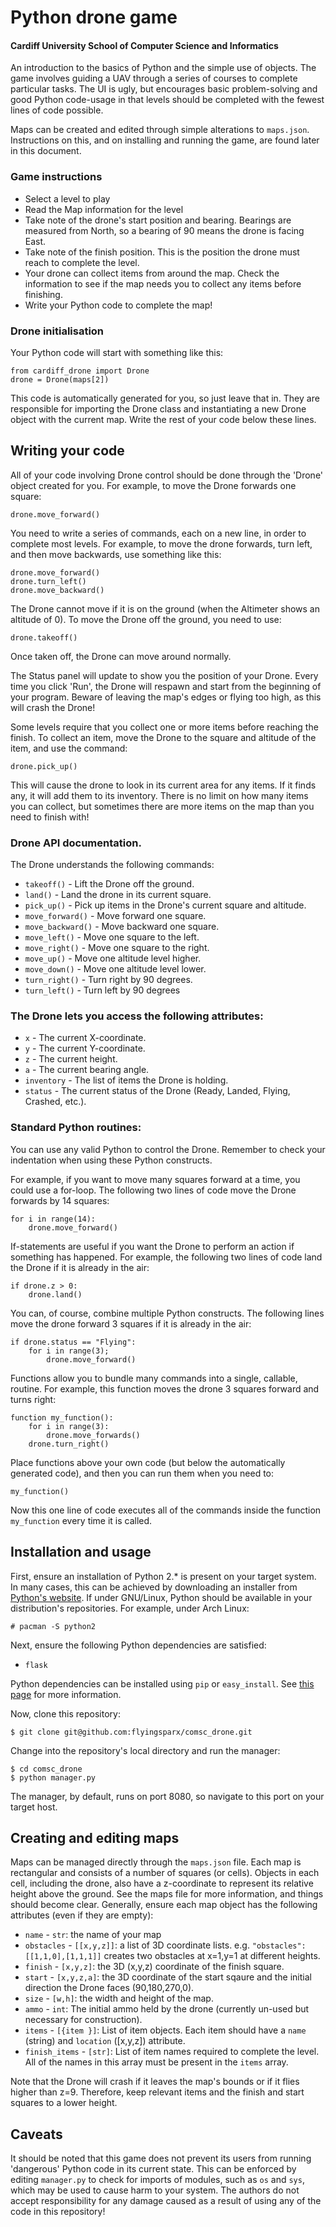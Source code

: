 # Python drone game
#### Cardiff University School of Computer Science and Informatics

An introduction to the basics of Python and the simple use of objects. The game involves guiding a UAV through a series of courses to complete particular tasks. The UI is ugly, but encourages basic problem-solving and good Python code-usage in that levels should be completed with the fewest lines of code possible.

Maps can be created and edited through simple alterations to `maps.json`. Instructions on this, and on installing and running the game, are found later in this document.

### Game instructions
- Select a level to play
- Read the Map information for the level
- Take note of the drone's start position and bearing. Bearings are measured from North, so a bearing of 90 means the drone is facing East.
- Take note of the finish position. This is the position the drone must reach to complete the level.
- Your drone can collect items from around the map. Check the information to see if the map needs you to collect any items before finishing.
- Write your Python code to complete the map!

### Drone initialisation 
Your Python code will start with something like this:

```
from cardiff_drone import Drone
drone = Drone(maps[2])
```
This code is automatically generated for you, so just leave that in. They are responsible for importing the Drone class and instantiating a new Drone object with the current map. Write the rest of your code below these lines.

## Writing your code
All of your code involving Drone control should be done through the 'Drone' object created for you. For example, to move the Drone forwards one square:

```
drone.move_forward()
```

You need to write a series of commands, each on a new line, in order to complete most levels. For example, to move the drone forwards, turn left, and then move backwards, use something like this:

```
drone.move_forward()
drone.turn_left()
drone.move_backward()
```
The Drone cannot move if it is on the ground (when the Altimeter shows an altitude of 0). To move the Drone off the ground, you need to use:

```
drone.takeoff()
```
Once taken off, the Drone can move around normally.

The Status panel will update to show you the position of your Drone. Every time you click 'Run', the Drone will respawn and start from the beginning of your program. Beware of leaving the map's edges or flying too high, as this will crash the Drone!

Some levels require that you collect one or more items before reaching the finish. To collect an item, move the Drone to the square and altitude of the item, and use the command:

```
drone.pick_up()
```
This will cause the drone to look in its current area for any items. If it finds any, it will add them to its inventory. There is no limit on how many items you can collect, but sometimes there are more items on the map than you need to finish with!

### Drone API documentation. 
The Drone understands the following commands:
- `takeoff()` - Lift the Drone off the ground.
- `land()` - Land the drone in its current square.
- `pick_up()` - Pick up items in the Drone's current square and altitude.
- `move_forward()` - Move forward one square.
- `move_backward()` - Move backward one square.
- `move_left()` - Move one square to the left.
- `move_right()` - Move one square to the right.
- `move_up()` - Move one altitude level higher.
- `move_down()` - Move one altitude level lower.
- `turn_right()` - Turn right by 90 degrees.
- `turn_left()` - Turn left by 90 degrees

### The Drone lets you access the following attributes:
- `x` - The current X-coordinate.
- `y` - The current Y-coordinate.
- `z` - The current height.
- `a` - The current bearing angle.
- `inventory` - The list of items the Drone is holding.
- `status` - The current status of the Drone (Ready, Landed, Flying, Crashed, etc.).


### Standard Python routines: 
You can use any valid Python to control the Drone. Remember to check your indentation when using these Python constructs.

For example, if you want to move many squares forward at a time, you could use a for-loop. The following two lines of code move the Drone forwards by 14 squares:

```
for i in range(14):
    drone.move_forward()
```

If-statements are useful if you want the Drone to perform an action if something has happened. For example, the following two lines of code land the Drone if it is already in the air:

```
if drone.z > 0:
    drone.land()
```

You can, of course, combine multiple Python constructs. The following lines move the drone forward 3 squares if it is already in the air:

```
if drone.status == "Flying":
    for i in range(3);
        drone.move_forward()
```

Functions allow you to bundle many commands into a single, callable, routine. For example, this function moves the drone 3 squares forward and turns right:

```
function my_function():
    for i in range(3):
        drone.move_forwards()
    drone.turn_right()
```
Place functions above your own code (but below the automatically generated code), and then you can run them when you need to:

```
my_function()
```
Now this one line of code executes all of the commands inside the function `my_function` every time it is called.

## Installation and usage
First, ensure an installation of Python 2.\* is present on your target system. In many cases, this can be achieved by downloading an installer from [Python's website](https://www.python.org). If under GNU/Linux, Python should be available in your distribution's repositories. For example, under Arch Linux:

```
# pacman -S python2
```
Next, ensure the following Python dependencies are satisfied:
- `flask`

Python dependencies can be installed using `pip` or `easy_install`. See [this page](https://pypi.python.org/pypi/pip) for more information.

Now, clone this repository:

```
$ git clone git@github.com:flyingsparx/comsc_drone.git
```
Change into the repository's local directory and run the manager:

```
$ cd comsc_drone
$ python manager.py
```
The manager, by default, runs on port 8080, so navigate to this port on your target host. 

## Creating and editing maps
Maps can be managed directly through the `maps.json` file. Each map is rectangular and consists of a number of squares (or cells). Objects in each cell, including the drone, also have a z-coordinate to represent its relative height above the ground. See the maps file for more information, and things should become clear. Generally, ensure each map object has the following attributes (even if they are empty):
- `name` - `str`: the name of your map 
- `obstacles` - `[[x,y,z]]`: a list of 3D coordinate lists. e.g. `"obstacles": [[1,1,0],[1,1,1]]` creates two obstacles at x=1,y=1 at different heights.
- `finish` - `[x,y,z]`: the 3D (x,y,z) coordinate of the finish square.
- `start` - `[x,y,z,a]`: the 3D coordinate of the start sqaure and the initial direction the Drone faces (90,180,270,0).
- `size` - `[w,h]`: the width and height of the map.
- `ammo` - `int`: The initial ammo held by the drone (currently un-used but necessary for construction).
- `items` - `[{item }]`: List of item objects. Each item should have a `name` (string) and `location` ([x,y,z]) attribute.
- `finish_items` - `[str]`: List of item names required to complete the level. All of the names in this array must be present in the `items` array.
 
Note that the Drone will crash if it leaves the map's bounds or if it flies higher than z=9. Therefore, keep relevant items and the finish and start squares to a lower height.

## Caveats
It should be noted that this game does not prevent its users from running 'dangerous' Python code in its current state. This can be enforced by editing `manager.py` to check for imports of modules, such as `os` and `sys`, which may be used to cause harm to your system. The authors do not accept responsibility for any damage caused as a result of using any of the code in this repository!
